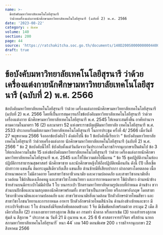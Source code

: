 ```yaml
---
name: >-
  ข้อบังคับมหาวิทยาลัยเทคโนโลยีสุรนารี
  ว่าด้วยเครื่องแต่งกายนักศึกษามหาวิทยาลัยเทคโนโลยีสุรนารี (ฉบับที่ 2) พ.ศ. 2566
date: '2023-08-22'
category: ง พิเศษ
volume: 140
section: 200
page: 44
source: 'https://ratchakitcha.soc.go.th/documents/140D200S0000000004400.pdf'
draft: true
---
```


# ข้อบังคับมหาวิทยาลัยเทคโนโลยีสุรนารี ว่าด้วยเครื่องแต่งกายนักศึกษามหาวิทยาลัยเทคโนโลยีสุรนารี (ฉบับที่ 2) พ.ศ. 2566

ข้อบังคับมหาวิทยาลัยเทคโนโลยีสุรนารี ว่าด้วย เครื่องแต่งกายนักศึกษามหาวิทยาลัยเทคโนโลยีสุรนารี (ฉบับที่ 2) พ.ศ. 2566 โดยที่เป็นการสมควรแก้ไขข้อบังคับมหาวิทยาลัยเทคโนโลยีสุรนารี ว่าด้วยเครื่องแต่งกาย นักศึกษามหาวิทยาลัยเทคโนโลยีสุรนารี พ.ศ. 2545 ให้เหมาะสมยิ่งขึ้น อาศัยอำนาจตามความในมาตรา 16 (2) และมาตรา 52 แห่งพระราชบัญญัติมหาวิทยาลัย เทคโนโลยีสุรนารี พ.ศ. 2533 ประกอบกับมติสภามหาวิทยาลัยเทคโนโลยีสุรนารี ในการประชุม ครั้งที่ 4/ 2566 เมื่อวันที่ 27 พฤษภาคม 2566 จึงออกข้อบังคับไว้ ดังต่อไปนี้ ข้อ 1 ข้อบังคับนี้เรียกว่า “ ข้อบังคับมหาวิทยาลัยเทคโนโลยีสุรนารี ว่าด้วยเครื่องแต่งกาย นักศึกษามหาวิทยาลัยเทคโนโลยีสุรนารี (ฉบับที่ 2) พ.ศ. 2566 ” ข้อ 2 ข้อบังคับนี้ให้ใ ช้บังคับตั้งแต่วันถัดจากวันประกาศในราชกิจจานุเบกษาเป็นต้นไป ข้อ 3 ให้ยกเลิกความในข้อ 15 แห่งข้อบังคับมหาวิทยาลัยเทคโนโลยีสุรนารี ว่าด้วย เครื่องแต่งกายนักศึกษามหาวิทยาลัยเทคโนโลยีสุรนารี พ.ศ. 2545 และให้ใช้ความต่อไปนี้แทน “ ข้อ 15 ชุดปฏิบัติงานในห้องปฏิบัติการสาธารณสุขศาสตร์ นักศึกษาชาย และนักศึกษาหญิงให้ถือปฏิบัติเหมือนกัน ดังนี้ (1) เสื้อเชิ้ต ปกฮาวาย แขนสั้น ติดกระดุมสีเดียวกับเสื้อ แขนเสื้อ ด้านซ้ายมีที่เสียบปากกา ผ่าอกตรงโดยตลอด เนื้อผ้าหนาพอควร ไม่มีลวดลาย โดยสาขาวิชาอาชีวอนามัย และความปลอดภัย และสาขาวิชาอนามัยสิ่งแวดล้อม ใช้ผ้าสีแดงเลือดหมู และสาขาวิชาโภชนวิทยา และการกาหนดอาหาร ใช้ผ้าสีขาว ด้านหน้าข้างซ้ายส่วนบนมีกระเป๋าไม่มีฝาปิด 1 ใบ บนกระเป๋า ปักตรามหาวิทยาลัยตามรูปแบบที่กำหนด ด้านข้าง ขวาส่วนบนปักชื่อและนามสกุลของนักศึกษาพร้อมทั้ง สาขาวิชาเป็นภาษาไทย หรือภาษาอังกฤษ โดยสาขาวิชาอาชีวอนามัยและความปลอดภัย และ สาขาวิชาอนามัยสิ่งแวดล้อม ปักตัวอักษรด้วยไหมสีขาว และสาขาวิชาโภชนวิทยาและการกาหนด อาหาร ปักตัวอักษรด้วยไหมสีน้าเงิน ด้านล่างข้างซ้ายและขวา มีกระเป๋าจีบข้างละ 1 ใบ ด้านหลังมีจีบหลังพับตลอดข้างละ 1 จีบ มีเข็มขัดหลังพร้อมด้วย กระดุม 2 เม็ด สีเดียวกับเสื้อ (2) กางเกงขายาวทรงสุภาพ สีเข้ม ดา กรมท่า น้ำตาล หรือเทาเข้ม (3) รองเท้าทรงสุภาพ หุ้มส้ น สีสุภาพ ” ประกาศ ณ วันที่ 21 มิ ถุนายน พ.ศ. 25 6 6 ศาสตราจารย์วิจิตร ศรีสอ้าน นายกสภามหาวิทยาลัยเทคโนโลยีสุรนารี ้ หนา 44 ่ เลม 140 ตอนพิเศษ 200 ง ราชกิจจานุเบกษา 22 สิงหาคม 2566
